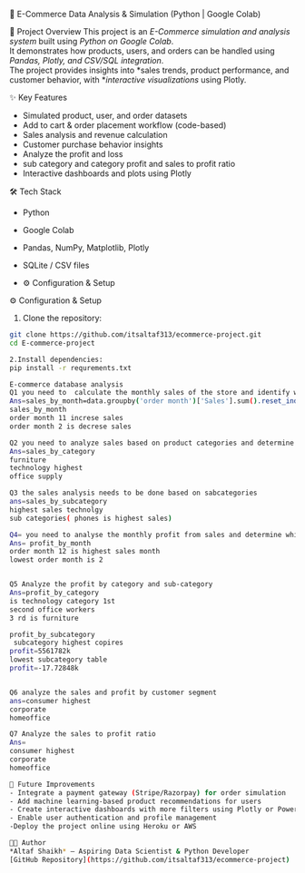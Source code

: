  🛒 E-Commerce Data Analysis & Simulation (Python | Google Colab)

📌 Project Overview
This project is an *E-Commerce simulation and analysis system* built using *Python on Google Colab*.  
It demonstrates how products, users, and orders can be handled using *Pandas, Plotly, and CSV/SQL integration*.  
The project provides insights into *sales trends, product performance, and customer behavior, with **interactive visualizations* using Plotly.

✨ Key Features
- Simulated product, user, and order datasets
- Add to cart & order placement workflow (code-based)
- Sales analysis and revenue calculation
- Customer purchase behavior insights
- Analyze the profit and loss
- sub category and category profit and sales to profit ratio
- Interactive dashboards and plots using Plotly

 🛠 Tech Stack
- Python 
- Google Colab 
- Pandas, NumPy, Matplotlib, Plotly  
- SQLite / CSV files

- ⚙ Configuration & Setup

⚙ Configuration & Setup

1. Clone the repository:
```bash
git clone https://github.com/itsaltaf313/ecommerce-project.git
cd E-commerce-project

2.Install dependencies:
pip install -r requrements.txt

E-commerce database analysis
Q1 you need to  calculate the monthly sales of the store and identify which month had the highest sales and which month had the lowest sales
Ans=sales_by_month=data.groupby('order month')['Sales'].sum().reset_index()
sales_by_month
order month 11 increse sales
order month 2 is decrese sales

Q2 you need to analyze sales based on product categories and determine which category had the lowest sales and which category has highest sales
Ans=sales_by_category
furniture
technology highest
office supply

Q3 the sales analysis needs to be done based on sabcategories
ans=sales_by_subcategory
highest sales technolgy
sub categories( phones is highest sales)

Q4= you need to analyse the monthly profit from sales and determine which month had the highest profit
Ans= profit_by_month
order month 12 is highest sales month
lowest order month is 2


Q5 Analyze the profit by category and sub-category
Ans=profit_by_category
is technology category 1st
second office workers
3 rd is furniture

profit_by_subcategory
 subcategory highest copires
profit=5561782k
lowest subcategory table
profit=-17.72848k


Q6 analyze the sales and profit by customer segment
ans=consumer highest
corporate
homeoffice

Q7 Analyze the sales to profit ratio
Ans=
consumer highest
corporate
homeoffice

🔮 Future Improvements
- Integrate a payment gateway (Stripe/Razorpay) for order simulation
- Add machine learning-based product recommendations for users
- Create interactive dashboards with more filters using Plotly or Power BI
- Enable user authentication and profile management
-Deploy the project online using Heroku or AWS

👨‍💻 Author
*Altaf Shaikh* – Aspiring Data Scientist & Python Developer  
[GitHub Repository](https://github.com/itsaltaf313/ecommerce-project) | [LinkedIn](https://www.linkedin.com/in/altaf-shaikh-12345678/)



